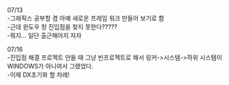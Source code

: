 07/13  
-그래픽스 공부할 겸 아예 새로운 프레임 워크 만들어 보기로 함  
-근데 윈도우 창 진입점을 찾지 못한다?????  
-뭐지... 일단 출근해야지 자자  

07/16  
-진입점 해결 프로젝트 만들 때 그냥 빈프로젝트로 해서 링커->시스템->하위 시스템이 WINDOWS가 아니여서 그랬었다.  
-이제 DX초기화 할 차례!  
